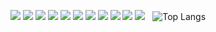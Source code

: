 ![](https://img.shields.io/badge/JavaScript-EFD53C?style=for-the-badge&logo=javascript&logoColor=black)
![](https://img.shields.io/badge/TypeScript-007ACC?style=for-the-badge&logo=typescript&logoColor=white)
![](https://img.shields.io/badge/HTML5-E34F26?style=for-the-badge&logo=html5&logoColor=white)
![](https://img.shields.io/badge/CSS3-1572B6?style=for-the-badge&logo=css3&logoColor=white)
![](https://img.shields.io/badge/Sass-CC6699?style=for-the-badge&logo=sass&logoColor=white)
![](https://img.shields.io/badge/React-20232A?style=for-the-badge&logo=react&logoColor=61DAFB)
![](https://img.shields.io/badge/Redux-774ABD?style=for-the-badge&logo=redux&logoColor=fff)
![](https://img.shields.io/badge/Webpack-89CFF3?style=for-the-badge&logo=webpack&logoColor=000)
![](https://img.shields.io/badge/Jest-C21225?style=for-the-badge&logo=jest&logoColor=white)
![](https://img.shields.io/badge/eslint-3A33D1?style=for-the-badge&logo=eslint&logoColor=white)
![](https://img.shields.io/badge/prettier-1A2C34?style=for-the-badge&logo=prettier&logoColor=F7BA3E)
![]()
![]()
![Top Langs](https://github-readme-stats.vercel.app/api/top-langs/?username=anuraghazra&layout=compact)
